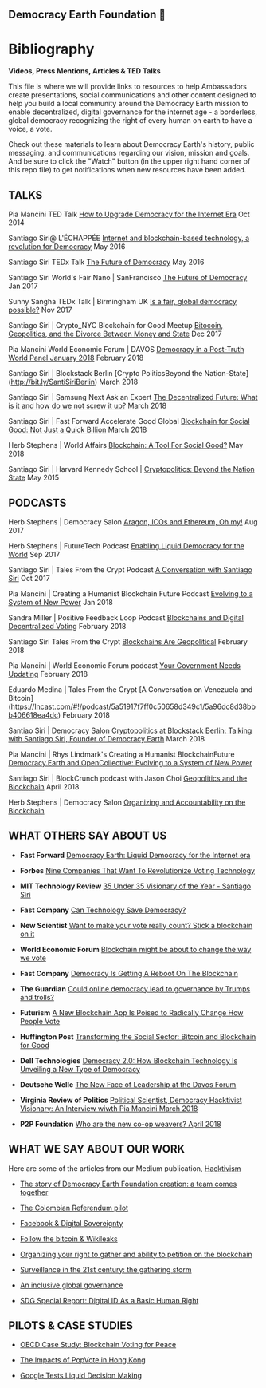 ## Democracy Earth Foundation 🌿
# Bibliography
**Videos, Press Mentions, Articles & TED Talks**

This file is where we will provide links to resources to help Ambassadors create presentations, social communications and other content designed to help you build a local community around the Democracy Earth mission to enable decentralized, digital governance for the internet age - a borderless, global democracy recognizing the right of every human on earth to have a voice, a vote. 

Check out these materials to learn about Democracy Earth's history, public messaging, and communications regarding our vision, mission and goals. And be sure to click the "Watch" button (in the upper right hand corner of this repo file) to get notifications when new resources have been added. 


## **TALKS**

Pia Mancini TED Talk [How to Upgrade Democracy for the Internet Era](https://www.ted.com/talks/pia_mancini_how_to_upgrade_democracy_for_the_internet_era) Oct 2014 

Santiago Siri@ L'ÉCHAPPÉE  [Internet and blockchain-based technology, a revolution for Democracy](https://www.youtube.com/watch?v=UajbQTHnTfM) May 2016 

Santiago Siri TEDx Talk [The Future of Democracy](https://www.youtube.com/watch?v=yGmGWZCE4h0) May 2016

Santiago Siri World's Fair Nano | SanFrancisco [The Future of Democracy](https://www.youtube.com/watch?v=HaKrFmnvAfs) Jan 2017 

Sunny Sangha TEDx Talk | Birmingham UK [Is a fair, global democracy possible?](https://www.youtube.com/watch?v=tsz7MjMJ5J8) Nov 2017

Santiago Siri | Crypto_NYC Blockchain for Good Meetup [Bitocoin, Geopolitics, and the Divorce Between Money and State](https://www.youtube.com/watch?v=7PuM3bKUcX0&t=1380s) Dec 2017

Pia Mancini World Economic Forum | DAVOS  [Democracy in a Post-Truth World Panel January 2018](https://www.weforum.org/events/world-economic-forum-annual-meeting-2018/sessions/rethinking-democracy-in-a-post-truth-era) February 2018

Santiago Siri | Blockstack Berlin [Crypto PoliticsBeyond the Nation-State] (http://bit.ly/SantiSiriBerlin) March 2018

Santiago Siri | Samsung Next Ask an Expert [The Decentralized Future: What is it and how do we not screw it up?](http://bit.ly/SamsungNext) March 2018

Santiago Siri | Fast Forward Accelerate Good Global [Blockchain for Social Good: Not Just a Quick Billion](http://bit.ly/SantiAccelr8Good) March 2018

Herb Stephens | World Affairs [Blockchain: A Tool For Social Good?](http://bit.ly/WorldAffairsFB) May 2018

Santiago Siri | Harvard Kennedy School | [Cryptopolitics: Beyond the Nation State](https://www.youtube.com/playlist?list=PLqQr7a4PpiBjwcmolcFo4FaWdB8zuUerR) May 2015


## **PODCASTS**

Herb Stephens | Democracy Salon [Aragon, ICOs and Ethereum, Oh my!](https://soundcloud.com/user-561734241/democracy-salon-aragon-icos-and-ethereum-oh-my) Aug 2017

Herb Stephens | FutureTech Podcast [Enabling Liquid Democracy for the World](https://www.futuretechpodcast.com/podcasts/herb-stephens-president-of-democracy-earth-enabling-liquid-democracy-for-the-world/) Sep 2017

Santiago Siri | Tales From the Crypt Podcast [A Conversation with Santiago Siri](https://player.fm/series/tales-from-the-crypt/tales-from-the-crypt-3-a-conversation-with-santiago-siri) Oct 2017

Pia Mancini | Creating a Humanist Blockchain Future Podcast [Evolving to a System of New Power]( https://medium.com/@RhysLindmark/31-pia-mancini-democracyearth-and-opencollective-evolving-to-a-system-of-newpower-6de7f970ef2f) Jan 2018

Sandra Miller | Positive Feedback Loop Podcast [Blockchains and Digital Decentralized Voting](https://soundcloud.com/pflpodcast/ep-51-decentralized-voting-with-sandra-miller-from-democracyearth) February 2018

Santiago Siri  Tales From the Crypt [Blockchains Are Geopolitical](https://soundcloud.com/user-112937267/santiago-siri-blockchains-are-geopolitical) February 2018

Pia Mancini | World Economic Forum podcast [Your Government Needs Updating](http://bit.ly/YourGovUpdate) February 2018

Eduardo Medina | Tales From the Crypt [A Conversation on Venezuela and Bitcoin] (https://lncast.com/#!/podcast/5a51917f7ff0c50658d349c1/5a96dc8d38bbb406618ea4dc) February 2018

Santiao Siri | Democracy Salon [Cryptopolitics at Blockstack Berlin: Talking with Santiago Siri, Founder of Democracy Earth](https://soundcloud.com/user-561734241/cryptopolitics-at-blockstack) March 2018

Pia Mancini | Rhys Lindmark's Creating a Humanist BlockchainFuture [Democracy.Earth and OpenCollective: Evolving to a System of New Power](http://bit.ly/PiaManciniNewPowerSystems)

Santiago Siri | BlockCrunch podcast with Jason Choi [Geopolitics and the Blockchain](https://soundcloud.com/user-561734241/the-blockcrunch-podcast-with-santi-siri) April 2018

Herb Stephens | Democracy Salon [Organizing and Accountability on the Blockchain](http://bit.ly/HerbOrganizingBlockchains)



## **WHAT OTHERS SAY ABOUT US**

- **Fast Forward** [Democracy Earth: Liquid Democracy for the Internet era](https://www.ffwd.org/blog/democracy-earth/)

- **Forbes** [Nine Companies That Want To Revolutionize Voting Technology](https://www.forbes.com/sites/rebeccaheilweil1/2017/12/02/eight-companies-that-want-to-revolutionize-voting-technology/2/#377186466cf2)

- **MIT Technology Review** [35 Under 35 Visionary of the Year - Santiago Siri](https://www.technologyreview.es/listas/35-innovadores-con-menos-de-35/2017/visionarios/santiago-siri-argentina)

- **Fast Company** [Can Technology Save Democracy?](https://www.fastcompany.com/3068382/can-technology-save-democracy)

- **New Scientist** [Want to make your vote really count? Stick a blockchain on it](https://www.newscientist.com/article/mg23531424-500-bitcoin-tech-to-put-political-power-in-the-hands-of-voters/)

- **World Economic Forum** [Blockchain might be about to change the way we vote](https://www.weforum.org/agenda/2017/09/blockchain-could-be-about-to-change-how-you-vote)

- **Fast Company** [Democracy Is Getting A Reboot On The Blockchain](https://www.fastcompany.com/3062386/democracy-is-getting-a-reboot-on-the-blockchain)

- **The Guardian** [Could online democracy lead to governance by Trumps and trolls?](https://www.theguardian.com/sustainable-business/2016/oct/24/could-online-democracy-lead-to-governance-by-trumps-and-trolls)

- **Futurism** [A New Blockchain App Is Poised to Radically Change How People Vote](https://futurism.com/a-new-blockchain-app-is-poised-to-radically-change-how-people-vote/)

- **Huffington Post** [Transforming the Social Sector: Bitcoin and Blockchain for Good](https://www.huffingtonpost.com/entry/transforming-the-social-sector-bitcoin-and-blockchain_us_59c169e3e4b0f96732cbc9c7)

- **Dell Technologies** [Democracy 2.0: How Blockchain Technology Is Unveiling a New Type of Democracy](https://www.delltechnologies.com/en-us/perspectives/democracy-2-0-how-blockchain-technology-is-unveiling-a-new-type-of-democracy/)

- **Deutsche Welle** [The New Face of Leadership at the Davos Forum ](http://www.dw.com/en/the-new-face-of-leadership-at-the-davos-forum/a-42253887)

- **Virginia Review of Politics** [Political Scientist, Democracy Hacktivist Visionary: An Interview wiwth Pia Mancini March 2018](http://bit.ly/PiaVAReview)

- **P2P Foundation** [Who are the new co-op weavers? April 2018](https://blog.p2pfoundation.net/who-are-the-new-co-op-weavers/2018/04/23)

## **WHAT WE SAY ABOUT OUR WORK**

Here are some of the articles from our Medium publication, [Hacktivism](https://words.democracy.earth)

- [The story of Democracy Earth Foundation creation: a team comes together](https://words.democracy.earth/blockchain-liquid-democracy-and-the-end-of-the-outsider-a171a0e11816)

- [The Colombian Referendum pilot](https://words.democracy.earth/a-digital-referendum-for-colombias-diaspora-aeef071ec014)

- [Facebook & Digital Sovereignty](https://words.democracy.earth/facebook-digital-sovereignty-70697e47f50b)

- [Follow the bitcoin & Wikileaks](https://words.democracy.earth/follow-the-bitcoin-wikileaks-f2218dece347)

- [Organizing your right to gather and ability to petition on the blockchain](https://words.democracy.earth/organizing-your-right-to-gather-ability-to-petition-on-the-blockchain-c5412db5a008)

- [Surveillance in the 21st century: the gathering storm](https://words.democracy.earth/the-gathering-storm-eb0c6bbf3886)

- [An inclusive global governance](https://words.democracy.earth/an-inclusive-global-governance-769c2db4e87d)

- [SDG Special Report: Digital ID As a Basic Human Right](http://bit.ly/digitalIDrefugees)


##  **PILOTS & CASE STUDIES**

- [OECD Case Study: Blockchain Voting for Peace](https://www.oecd.org/gov/innovative-government/embracing-innovation-in-government-colombia.pdf)

- [The Impacts of PopVote in Hong Kong](https://docs.google.com/presentation/d/1ray5jGQdDkTU7YDa5V7mi9FAW4Acyvgck09r7vLU0kw/edit#slide=id.p)

- [Google Tests Liquid Decision Making](https://www.youtube.com/watch?v=I9Nt30DWPx8&feature=youtu.be)

